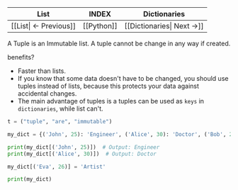 
|          List          |   INDEX    |        Dictionaries        |
| :--------------------: | :--------: | :------------------------: |
| [[List\| <- Previous]] | [[Python]] | [[Dictionaries\| Next ->]] |


A Tuple is an Immutable list.
A tuple cannot be change in any way if created.

benefits?
- Faster than lists.
- If you know that some data doesn't have to be changed, you should use tuples instead of lists, because this protects your data against accidental changes.
- The main advantage of tuples is a tuples can be used as `keys` in `dictionaries`, while list can't.

```python
t = ("tuple", "are", "immutable")
```

```python
my_dict = {('John', 25): 'Engineer', ('Alice', 30): 'Doctor', ('Bob', 28): 'Teacher'}

print(my_dict[('John', 25)])  # Output: Engineer
print(my_dict[('Alice', 30)])  # Output: Doctor

my_dict[('Eva', 26)] = 'Artist'

print(my_dict)

```